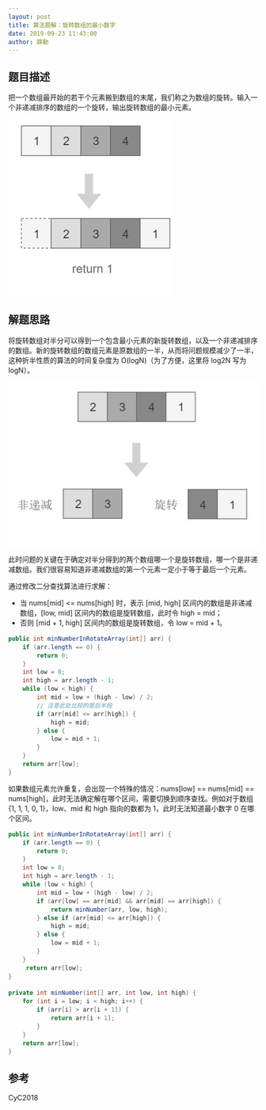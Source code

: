 ```yaml
---
layout: post
title: 算法题解：旋转数组的最小数字
date: 2019-09-23 11:43:00
author: 薛勤
---
```

## 题目描述

把一个数组最开始的若干个元素搬到数组的末尾，我们称之为数组的旋转。输入一个非递减排序的数组的一个旋转，输出旋转数组的最小元素。

![](./20190923算法题解旋转数组的最小数字/1136672-20190923120306835-848118588.png)

## 解题思路

将旋转数组对半分可以得到一个包含最小元素的新旋转数组，以及一个非递减排序的数组。新的旋转数组的数组元素是原数组的一半，从而将问题规模减少了一半，这种折半性质的算法的时间复杂度为 O(logN)（为了方便，这里将 log2N 写为 logN）。

![](./20190923算法题解旋转数组的最小数字/1136672-20190923120322039-1689376065.png)

此时问题的关键在于确定对半分得到的两个数组哪一个是旋转数组，哪一个是非递减数组。我们很容易知道非递减数组的第一个元素一定小于等于最后一个元素。

通过修改二分查找算法进行求解：

- 当 nums[mid] <= nums[high] 时，表示 [mid, high] 区间内的数组是非递减数组，[low, mid] 区间内的数组是旋转数组，此时令 high = mid；
- 否则 [mid + 1, high] 区间内的数组是旋转数组，令 low = mid + 1。

```java
public int minNumberInRotateArray(int[] arr) {
    if (arr.length == 0) {
        return 0;
    }
    int low = 0;
    int high = arr.length - 1;
    while (low < high) {
        int mid = low + (high - low) / 2;
        // 注意此处比较的是后半段
        if (arr[mid] <= arr[high]) { 
            high = mid;
        } else {
            low = mid + 1;
        }
    }
    return arr[low];
}
```

如果数组元素允许重复，会出现一个特殊的情况：nums[low] == nums[mid] == nums[high]，此时无法确定解在哪个区间，需要切换到顺序查找。例如对于数组 {1, 1, 1, 0, 1}，low、mid 和 high 指向的数都为 1，此时无法知道最小数字 0 在哪个区间。

```java
public int minNumberInRotateArray(int[] arr) {
    if (arr.length == 0) {
        return 0;
    }
    int low = 0;
    int high = arr.length - 1;
    while (low < high) {
        int mid = low + (high - low) / 2;
        if (arr[low] == arr[mid] && arr[mid] == arr[high]) {
            return minNumber(arr, low, high);
        } else if (arr[mid] <= arr[high]) {
            high = mid;
        } else {
            low = mid + 1;
        }
    }
     return arr[low];
}

private int minNumber(int[] arr, int low, int high) {
    for (int i = low; i < high; i++) {
        if (arr[i] > arr[i + 1]) {
            return arr[i + 1];
        }
    }
    return arr[low];
}
```

## 参考

CyC2018

